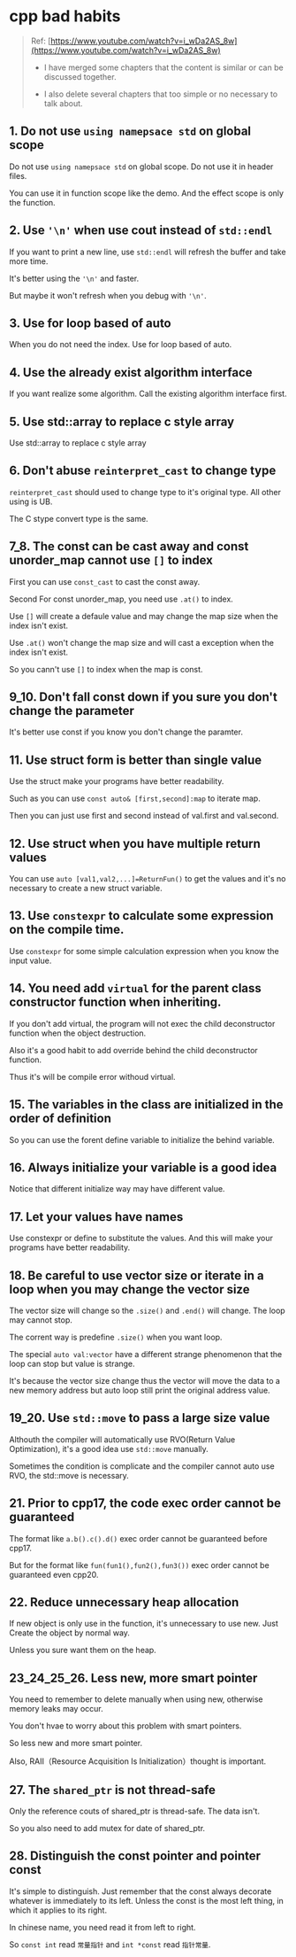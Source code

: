 # cpp bad habits

>  Ref: [https://www.youtube.com/watch?v=i_wDa2AS_8w](https://www.youtube.com/watch?v=i_wDa2AS_8w)
>  
>  - I have merged some chapters that the content is similar or can be discussed together.
> 
>  - I also delete several chapters that too simple or no necessary to talk about.


## 1. Do not use `using namepsace std` on global scope

Do not use `using namepsace std` on global scope. Do not use it in header files.

You can use it in function scope like the demo. And the effect scope is only the function.

## 2. Use `'\n'` when use cout instead of `std::endl`

If you want to print a new line, use `std::endl` will refresh the buffer and take more time.

It's better using the `'\n'` and faster.

But maybe it won't refresh when you debug with `'\n'`.

## 3. Use for loop based of auto

When you do not need the index. Use for loop based of auto.

## 4. Use the already exist algorithm interface

If you want realize some algorithm. Call the existing algorithm interface first.

## 5. Use std::array to replace c style array

Use std::array to replace c style array

## 6. Don't abuse `reinterpret_cast` to change type

`reinterpret_cast` should used to change type to it's original type. All other using is UB.

The C stype convert type is the same.


## 7_8. The const can be cast away and const unorder_map cannot use `[]` to index

First you can use `const_cast` to cast the const away.

Second For const unorder_map, you need use `.at()` to index.

Use `[]` will create a defaule value and may change the map size when the index isn't exist.

Use `.at()` won't change the map size and will cast a exception when the index isn't exist.

So you cann't use `[]` to index when the map is const.


## 9_10. Don't fall const down if you sure you don't change the parameter

It's better use const if you know you don't change the paramter.

## 11. Use struct form is better than single value

Use the struct make your programs have better readability.

Such as you can use `const auto& [first,second]:map` to iterate map.

Then you can just use first and second instead of val.first and val.second.

## 12. Use struct when you have multiple return values

You can use `auto [val1,val2,...]=ReturnFun()` to get the values and it's no necessary to create a new struct variable.

## 13. Use `constexpr` to calculate some expression on the compile time.

Use `constexpr` for some simple calculation expression when you know the input value.

## 14. You need add `virtual` for the parent class constructor function when inheriting.

If you don't add virtual, the program will not exec the child deconstructor function when the object destruction.

Also it's a good habit to add override behind the child deconstructor function.

Thus it's will be compile error withoud virtual.

## 15. The variables in the class are initialized in the order of definition 

So you can use the forent define variable to initialize the behind variable.

## 16. Always initialize your variable is a good idea

Notice that different initialize way may have different value.

## 17. Let your values have names

Use constexpr or define to substitute the values. And this will make your programs have better readability.

## 18. Be careful to use vector size or iterate in a loop when you may change the vector size

The vector size will change so the `.size()` and `.end()` will change. The loop may cannot stop.

The corrent way is predefine `.size()` when you want loop.

The special `auto val:vector` have a different strange phenomenon that the loop can stop but value is strange.

It's because the vector size change thus the vector will move the data to a new memory address but auto loop still print the original address value.

## 19_20. Use `std::move` to pass a large size value

Althouth the compiler will automatically use RVO(Return Value Optimization), it's a good idea use `std::move` manually.

Sometimes the condition is complicate and the compiler cannot auto use RVO, the std::move is necessary.

## 21. Prior to cpp17, the code exec order cannot be guaranteed

The format like `a.b().c().d()` exec order cannot be guaranteed before cpp17.

But for the format like `fun(fun1(),fun2(),fun3())` exec order cannot be guaranteed even cpp20.

## 22. Reduce unnecessary heap allocation

If new object is only use in the function, it's unnecessary to use new. Just Create the object by normal way.

Unless you sure want them on the heap.

## 23_24_25_26. Less new, more smart pointer

You need to remember to delete manually when using new, otherwise memory leaks may occur.

You don't hvae to worry about this problem with smart pointers.

So less new and more smart pointer.

Also, RAII（Resource Acquisition Is Initialization）thought is important.

## 27. The `shared_ptr` is not thread-safe

Only the reference couts of shared_ptr is thread-safe. The data isn't.

So you also need to add mutex for date of shared_ptr.

## 28. Distinguish the const pointer and pointer const

It's simple to distinguish. Just remember that the const always decorate whatever is immediately to its left. Unless the const is the most left thing, in which it applies to its right.

In chinese name, you need read it from left to right.

So `const int` read `常量指针` and `int *const` read `指针常量`.

